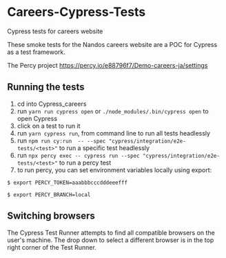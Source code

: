# Careers-Cypress-Tests
Cypress tests for careers website

These smoke tests for the Nandos careers website are a POC for Cypress as a test framework. 

The Percy project https://percy.io/e88796f7/Demo-careers-ja/settings 

## Running the tests

1. cd into Cypress_careers
1. run `yarn run cypress open` or `./node_modules/.bin/cypress open` to open Cypress
1. click on a test to run it
1. run `yarn cypress run`, from command line to run all tests headlessly
1. run `npm run cy:run  -- --spec "cypress/integration/e2e-tests/<test>"` to run a specific test headlessly
2. run `npx percy exec -- cypress run --spec "cypress/integration/e2e-tests/<test>"` to run a percy test 
3. to run percy, you can set environment variables locally using export:

`$ export PERCY_TOKEN=aaabbbcccdddeeefff`

`$ export PERCY_BRANCH=local`

## Switching browsers

The Cypress Test Runner attempts to find all compatible browsers on the user's machine. 
The drop down to select a different browser is in the top right corner of the Test Runner.



